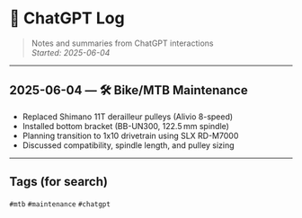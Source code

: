 # 📘 ChatGPT Log

> Notes and summaries from ChatGPT interactions  
> _Started: 2025-06-04_

---

## 2025-06-04 — 🛠 Bike/MTB Maintenance <!-- tag:mtb drivetrain -->

- Replaced Shimano 11T derailleur pulleys (Alivio 8-speed)
- Installed bottom bracket (BB-UN300, 122.5 mm spindle)
- Planning transition to 1x10 drivetrain using SLX RD-M7000
- Discussed compatibility, spindle length, and pulley sizing

---

## Tags (for search)
`#mtb` `#maintenance` `#chatgpt`
